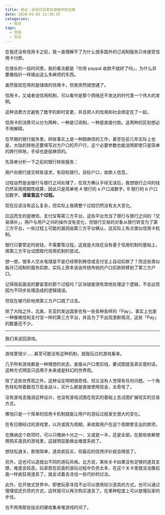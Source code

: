 ```yaml
---
title: 视点：论现代交易在游戏中的应用
date: 2020-01-01 21:36:15
categories:
  - 视点
tags:
  - 交易
  - 货币
---
```


在我还没有信用卡之前，我一直理解不了为什么很多国外的订阅制服务只肯接受信用卡付款。

在很长的一段时间里，我的看法都是「你用 paypal 收款不就好了吗」，为什么非要像指针一样搞出这么多麻烦的东西。

虽然我现在用的是储值的信用卡，但我突然就想通了。

<!-- more -->

信用卡，又或者说信用机制，可以看作是那个网络还不发达的时代里一个伟大的发明。

这种消费方式避免了数字的即时变更，并且把人的信用和社会绑定在了一起。

信用卡的消费可以分为两种，一种是订阅制，一种是直接付款。这两种的区别想必不用解释。

在早期的银行服务里，转账事实上是一种颇麻烦的工作，甚至在前几年实际上也是，大陆的转账还要填写对方户口的开户行，这个必要参数也能说明即使只是简单的跨行转账，手续也是挺麻烦的。

先简单分析一下之前的银行转账服务：

用户向银行提交转账请求，有目标银行，目标户口，收款人信息。

过程自然是由银行与银行之间处理了，在双方确认手续无误后，我想银行之间的钱仍然采用周期性结算，因此只是简单地 A 银行的 a 户口减数字，B 银行的 b 户口加数字。**请留意这个过程。**

现在应该没有这么复杂，但实际上我猜整个过程仍然没有太大变化。

应运而生的是微信、支付宝等第三方平台，这些平台充当了银行与银行之间的「交易填补」，用户与用户之间的操作没有变化，但银行交易的对象从银行转变为了第三方平台，一些过程上可能的漏洞由第三方平台确认，这实际上有点类似信用卡机制。

银行只要管定时收钱，不需要管过程，这就是大陆在没有基于信用机制的基础上，用第三方平台试图取代信用机制的尝试。

想一想，很多人交水电煤是不是已经移到微信或支付宝上自动扣款了？而这些类似每月订阅制的服务扣款，实际上原本该由传统传统的户口扣款转移到了第三方户口。

记得我前面说的要留意的那个过程吗？区块链能很有效地处理这个逻辑，不会出现因为不同步处理造成的逻辑错误。

但现在被巧妙地用第三方户口跳了过去。

除了大陆之外，北美、东亚的发达国家也有一些各种各样的「Pay」，事实上也是一种像微信和支付宝一样的第三方平台，并且为了不出现垄断情况，这些「Pay」的数量还不少。

---

我们来说回游戏。

---

游戏里很少……甚至可能没有这种机制，就我玩过的游戏看来。

几乎所有游戏都是一种理想的状态，直接从户口里扣钱，要试图提高真实感的话，这种方式明显只适用于未来或是科幻的世界观。

除了这些世界观之外，这种设定明明很奇怪，但又没有人觉得有任何问题。一个角色轻松带着数百万现金战斗，买什么都是直接使用现金，太奇怪了。

没有游戏去强调这种设计，也没有游戏试图在现实的基础上去试图扩展现实的交易方式。

哪怕只是一个简单的信用卡机制就能让用户的游玩过程发生很大的变化。

在有日期经过的游戏里，以月或周为周期，来收取用户在这个周期里支出的款项，

在缴纳这个款项时，可以只缴纳十分之一，又或是一半，还是全部。在那些依赖使用购买道具的游戏里，这就明显能做出难度系统了。

想轻松通关，那很简单，道具疯狂买，但最后的信用评价就会降低了。

另外，这也可以造就出不同的游玩风格。比方说，某些关卡如果没有足够的道具支撑，难度会较高，玩家若在前面的游玩过程中负债太多，在这个关卡里就没法像前面一样疯狂用道具了，就会试着去寻找一些巧妙的过法。

此外，在开放式世界中，即使玩家寻找不出可以使用较少道具的方式，也可以通过慢慢偿还负债的方式，这样就可以再次购买道具了。在某种程度上可以放慢玩家的步伐。

也不用用那些拙劣的硬收集来堆游戏时间了。